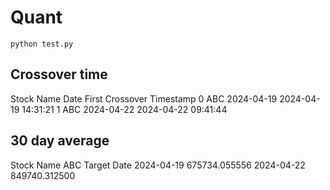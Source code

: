 # Quant
```
python test.py
```

## Crossover time
 Stock Name       Date First Crossover Timestamp
0        ABC 2024-04-19       2024-04-19 14:31:21
1        ABC 2024-04-22       2024-04-22 09:41:44

## 30 day average
Stock Name             ABC
Target Date
2024-04-19   675734.055556
2024-04-22   849740.312500 

